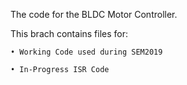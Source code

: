 The code for the BLDC Motor Controller.

This brach contains files for:

	• Working Code used during SEM2019
  
	• In-Progress ISR Code
